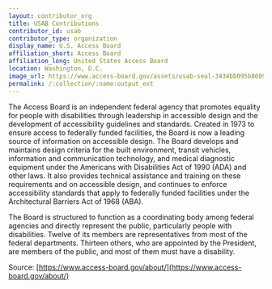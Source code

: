 ```yaml
---
layout: contributor_org
title: USAB Contributions
contributor_id: usab
contributor_type: organization
display_name: U.S. Access Board
affiliation_short: Access Board
affiliation_long: United States Access Board
location: Washington, D.C.
image_url: https://www.access-board.gov/assets/usab-seal-3434bb095b86097807eb2d66a260dd525c446dd44b6ad6501af681f1249db7c53547e80df339d825255b88cf9877870200eed73e88341c61d1a204ba5a9d94a7.svg
permalink: /:collection/:name:output_ext
---
```

The Access Board is an independent federal agency that promotes equality for people with disabilities through leadership in accessible design and the development of accessibility guidelines and standards.  Created in 1973 to ensure access to federally funded facilities, the Board is now a leading source of information on accessible design.  The Board develops and maintains design criteria for the built environment, transit vehicles, information and communication technology, and medical diagnostic equipment under the Americans with Disabilities Act of 1990 (ADA) and other laws. It also provides technical assistance and training on these requirements and on accessible design, and continues to enforce accessibility standards that apply to federally funded facilities under the Architectural Barriers Act of 1968 (ABA).

The Board is structured to function as a coordinating body among federal agencies and directly represent the public, particularly people with disabilities.  Twelve of its members are representatives from most of the federal departments.  Thirteen others, who are appointed by the President, are members of the public, and most of them must have a disability.

Source: [https://www.access-board.gov/about/](https://www.access-board.gov/about/)
